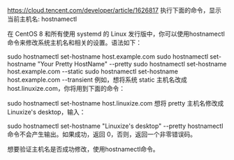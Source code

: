 
https://cloud.tencent.com/developer/article/1626817
执行下面的命令，显示当前主机名:
hostnamectl


在 CentOS 8 和所有使用 systemd 的 Linux 发行版中，你可以使用hostnamectl命令来修改系统主机名和相关的设置。语法如下：

sudo hostnamectl set-hostname host.example.com
sudo hostnamectl set-hostname "Your Pretty HostName" --pretty
sudo hostnamectl set-hostname host.example.com --static
sudo hostnamectl set-hostname host.example.com --transient
例如，想将系统 static 主机名改成host.linuxize.com，你将用到下面的命令：

sudo hostnamectl set-hostname host.linuxize.com
想将 pretty 主机名修改成Linuxize's desktop，输入：

sudo hostnamectl set-hostname "Linuxize's desktop" --pretty
hostnamectl命令不会产生输出。如果成功，返回 0，否则，返回一个非零错误码。

想要验证主机名是否成功修改，使用hostnamectl命令。